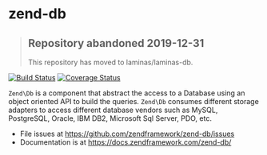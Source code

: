 # zend-db

> ## Repository abandoned 2019-12-31
>
> This repository has moved to laminas/laminas-db.

[![Build Status](https://secure.travis-ci.org/zendframework/zend-db.svg?branch=master)](https://secure.travis-ci.org/zendframework/zend-db)
[![Coverage Status](https://coveralls.io/repos/github/zendframework/zend-db/badge.svg?branch=master)](https://coveralls.io/github/zendframework/zend-db?branch=master)

`Zend\Db` is a component that abstract the access to a Database using an object
oriented API to build the queries. `Zend\Db` consumes different storage adapters
to access different database vendors such as MySQL, PostgreSQL, Oracle, IBM DB2,
Microsoft Sql Server, PDO, etc.

- File issues at https://github.com/zendframework/zend-db/issues
- Documentation is at https://docs.zendframework.com/zend-db/